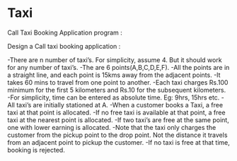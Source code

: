 # Taxi

Call Taxi Booking Application program :

Design a Call taxi booking application :

-There are n number of taxi’s. For simplicity, assume 4. But it should work for any number of taxi’s.
-The are 6 points(A,B,C,D,E,F).
-All the points are in a straight line, and each point is 15kms away from the adjacent points.
-It takes 60 mins to travel from one point to another.
-Each taxi charges Rs.100 minimum for the first 5 kilometers and Rs.10 for the subsequent kilometers.
-For simplicity, time can be entered as absolute time. Eg: 9hrs, 15hrs etc.
-All taxi’s are initially stationed at A.
-When a customer books a Taxi, a free taxi at that point is allocated.
-If no free taxi is available at that point, a free taxi at the nearest point is allocated.
-If two taxi’s are free at the same point, one with lower earning is allocated.
-Note that the taxi only charges the customer from the pickup point to the drop point. Not the distance it travels from an adjacent point to pickup the customer.
-If no taxi is free at that time, booking is rejected.

